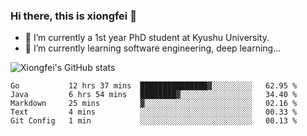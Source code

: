 ### Hi there, this is xiongfei 👋


- 🔭 I’m currently a 1st year PhD student at Kyushu University.
- 🌱 I’m currently learning software engineering, deep learning...

<!--
**Toma62299781/Toma62299781** is a ✨ _special_ ✨ repository because its `README.md` (this file) appears on your GitHub profile.
Here are some ideas to get you started:
-->

![Xiongfei's GitHub stats](https://github-readme-stats.vercel.app/api?username=Toma62299781)

<!--START_SECTION:waka-->
```text
Go           12 hrs 37 mins  ███████████████▓░░░░░░░░░   62.95 % 
Java         6 hrs 54 mins   ████████▓░░░░░░░░░░░░░░░░   34.40 % 
Markdown     25 mins         ▓░░░░░░░░░░░░░░░░░░░░░░░░   02.16 % 
Text         4 mins          ░░░░░░░░░░░░░░░░░░░░░░░░░   00.33 % 
Git Config   1 min           ░░░░░░░░░░░░░░░░░░░░░░░░░   00.13 % 
```
<!--END_SECTION:waka-->

